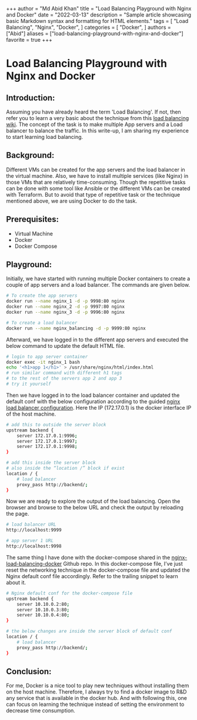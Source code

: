 +++
author = "Md Abid Khan"
title = "Load Balancing Playground with Nginx and Docker"
date = "2022-03-13"
description = "Sample article showcasing basic Markdown syntax and formatting for HTML elements."
tags = [
    "Load Balancing",
    "Nginx",
    "Docker",
]
categories = [
    "Docker",
]
authors = ["Abid"]
aliases = ["load-balancing-playground-with-nginx-and-docker"]
favorite = true
+++
# Load Balancing Playground with Nginx and Docker

## Introduction:

Assuming you have already heard the term 'Load Balancing'. If not, then refer you to learn a very basic about the technique from this [load balancing wiki](https://en.wikipedia.org/wiki/Load_balancing_%28computing%29). The concept of the task is to make multiple App servers and a Load balancer to balance the traffic. In this write-up, I am sharing my experience to start learning load balancing.

## Background:

Different VMs can be created for the app servers and the load balancer in the virtual machine. Also, we have to install multiple services (like Nginx) in those VMs that are relatively time-consuming. Though the repetitive tasks can be done with some tool like Ansible or the different VMs can be created with Terraform. But to avoid that type of repetitive task or the technique mentioned above, we are using Docker to do the task.

## Prerequisites:

- Virtual Machine
- Docker
- Docker Compose

## Playground:

Initially, we have started with running multiple Docker containers to create a couple of app servers and a load balancer. The commands are given below.

```bash
# To create the app servers
docker run --name nginx_1 -d -p 9998:80 nginx
docker run --name nginx_2 -d -p 9997:80 nginx
docker run --name nginx_3 -d -p 9996:80 nginx

# To create a load balancer
docker run --name nginx_balancing -d -p 9999:80 nginx
```
Afterward, we have logged in to the different app servers and executed the below command to update the default HTML file.

```bash
# login to app server container
docker exec -it nginx_1 bash
echo '<h1>app 1</h1>' > /usr/share/nginx/html/index.html
# run similar command with different h1 tags 
# to the rest of the servers app 2 and app 3
# try it yourself
```
Then we have logged in to the load balancer container and updated the default conf with the below configuration according to the guided [nginx load balancer configuration](https://docs.nginx.com/nginx/admin-guide/load-balancer/http-load-balancer/). Here the IP (172.17.0.1) is the docker interface IP of the host machine.

```bash
# add this to outside the server block
upstream backend {
    server 172.17.0.1:9996;
    server 172.17.0.1:9997;
    server 172.17.0.1:9998;
}

# add this inside the server block
# also inside the “location /” block if exist
location / {
    # load balancer
    proxy_pass http://backend/;
}
```

Now we are ready to explore the output of the load balancing. Open the browser and browse to the below URL and check the output by reloading the page.

```bash
# load balancer URL
http://localhost:9999

# app server 1 URL
http://localhost:9998
```

The same thing I have done with the docker-compose shared in the [nginx-load-balancing-docker](https://github.com/abidkhan484/nginx-load-balancing-docker) Github repo. In this docker-compose file, I’ve just reset the networking technique in the docker-compose file and updated the Nginx default conf file accordingly. Refer to the trailing snippet to learn about it.

```bash
# Nginx default conf for the docker-compose file
upstream backend {
    server 10.10.0.2:80;
    server 10.10.0.3:80;
    server 10.10.0.4:80;
}

# the below changes are inside the server block of default conf
location / {
    # load balancer
    proxy_pass http://backend/;
}
```

## Conclusion:
For me, Docker is a nice tool to play new techniques without installing them on the host machine. Therefore, I always try to find a docker image to R&D any service that is available in the docker hub. And with following this, one can focus on learning the technique instead of setting the environment to decrease time consumption.
